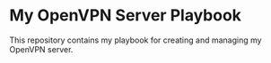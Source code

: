 My OpenVPN Server Playbook
==========================

This repository contains my playbook for creating and managing my
OpenVPN server.

